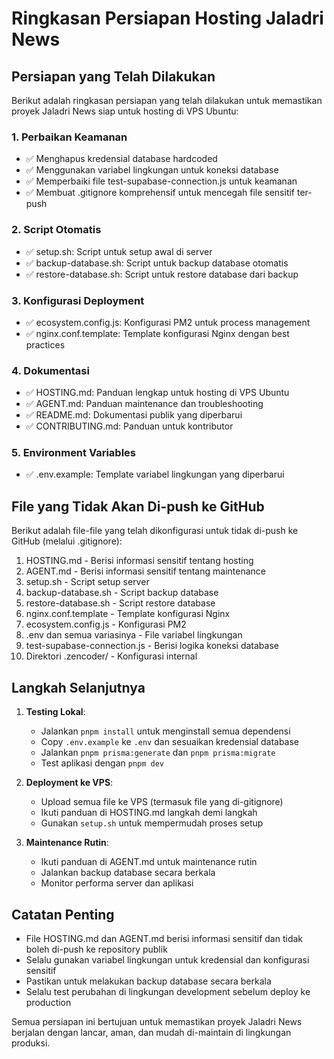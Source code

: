 # Ringkasan Persiapan Hosting Jaladri News

## Persiapan yang Telah Dilakukan

Berikut adalah ringkasan persiapan yang telah dilakukan untuk memastikan proyek Jaladri News siap untuk hosting di VPS Ubuntu:

### 1. Perbaikan Keamanan
- ✅ Menghapus kredensial database hardcoded
- ✅ Menggunakan variabel lingkungan untuk koneksi database
- ✅ Memperbaiki file test-supabase-connection.js untuk keamanan
- ✅ Membuat .gitignore komprehensif untuk mencegah file sensitif ter-push

### 2. Script Otomatis
- ✅ setup.sh: Script untuk setup awal di server
- ✅ backup-database.sh: Script untuk backup database otomatis
- ✅ restore-database.sh: Script untuk restore database dari backup

### 3. Konfigurasi Deployment
- ✅ ecosystem.config.js: Konfigurasi PM2 untuk process management
- ✅ nginx.conf.template: Template konfigurasi Nginx dengan best practices

### 4. Dokumentasi
- ✅ HOSTING.md: Panduan lengkap untuk hosting di VPS Ubuntu
- ✅ AGENT.md: Panduan maintenance dan troubleshooting
- ✅ README.md: Dokumentasi publik yang diperbarui
- ✅ CONTRIBUTING.md: Panduan untuk kontributor

### 5. Environment Variables
- ✅ .env.example: Template variabel lingkungan yang diperbarui

## File yang Tidak Akan Di-push ke GitHub

Berikut adalah file-file yang telah dikonfigurasi untuk tidak di-push ke GitHub (melalui .gitignore):

1. HOSTING.md - Berisi informasi sensitif tentang hosting
2. AGENT.md - Berisi informasi sensitif tentang maintenance
3. setup.sh - Script setup server
4. backup-database.sh - Script backup database
5. restore-database.sh - Script restore database
6. nginx.conf.template - Template konfigurasi Nginx
7. ecosystem.config.js - Konfigurasi PM2
8. .env dan semua variasinya - File variabel lingkungan
9. test-supabase-connection.js - Berisi logika koneksi database
10. Direktori .zencoder/ - Konfigurasi internal

## Langkah Selanjutnya

1. **Testing Lokal**:
   - Jalankan `pnpm install` untuk menginstall semua dependensi
   - Copy `.env.example` ke `.env` dan sesuaikan kredensial database
   - Jalankan `pnpm prisma:generate` dan `pnpm prisma:migrate`
   - Test aplikasi dengan `pnpm dev`

2. **Deployment ke VPS**:
   - Upload semua file ke VPS (termasuk file yang di-gitignore)
   - Ikuti panduan di HOSTING.md langkah demi langkah
   - Gunakan `setup.sh` untuk mempermudah proses setup

3. **Maintenance Rutin**:
   - Ikuti panduan di AGENT.md untuk maintenance rutin
   - Jalankan backup database secara berkala
   - Monitor performa server dan aplikasi

## Catatan Penting

- File HOSTING.md dan AGENT.md berisi informasi sensitif dan tidak boleh di-push ke repository publik
- Selalu gunakan variabel lingkungan untuk kredensial dan konfigurasi sensitif
- Pastikan untuk melakukan backup database secara berkala
- Selalu test perubahan di lingkungan development sebelum deploy ke production

Semua persiapan ini bertujuan untuk memastikan proyek Jaladri News berjalan dengan lancar, aman, dan mudah di-maintain di lingkungan produksi.